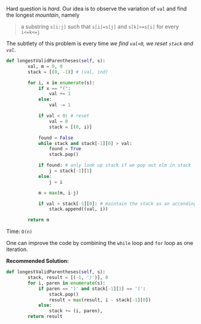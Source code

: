 Hard question is *hard*. Our idea is to observe the variation of `val` and find the longest *mountain*, namely 
> a substring `s[i:j]` such that `s[i]=s[j]` and `s[k]>=s[i]` for every `i<=k<=j`

The subtlety of this problem is every time *we find `val<0`, we reset `stack` and `val`*.
```python
def longestValidParentheses(self, s):
        val, m = 0, 0
        stack = [(0, -1)] # (val, ind)

        for i, x in enumerate(s):
            if x == "(":
                val += 1
            else:
                val -= 1

            if val < 0: # reset
                val = 0
                stack = [(0, i)]

            found = False
            while stack and stack[-1][0] > val:
                found = True
                stack.pop()

            if found: # only look up stack if we pop out elm in stack
                j = stack[-1][1]
            else:
                j = i

            m = max(m, i-j)

            if val > stack[-1][0]: # maintain the stack as an accending stack
                stack.append((val, i))

        return m
```
Time: `O(n)`

One can improve the code by combining the `while` loop and `for` loop as one iteration.

**Recommended Solution:**
```python
def longestValidParentheses(self, s):
        stack, result = [(-1, ')')], 0
        for i, paren in enumerate(s):
            if paren == ')' and stack[-1][1] == '(':
                stack.pop()
                result = max(result, i - stack[-1][0])
            else:
                stack += (i, paren),
        return result
```
